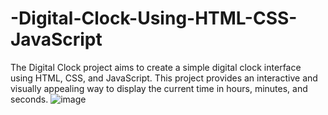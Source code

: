 # -Digital-Clock-Using-HTML-CSS-JavaScript
The Digital Clock project aims to create a simple digital clock interface using HTML, CSS, and JavaScript. This project provides an interactive and visually appealing way to display the current time in hours, minutes, and seconds.
![image](https://github.com/SunderSantoshkar/-Digital-Clock-Using-HTML-CSS-JavaScript/assets/154406843/11c06197-fc78-469d-bc90-9cdc888771d5)
